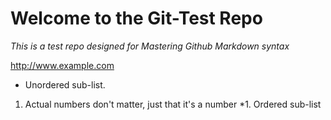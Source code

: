 # Welcome to the Git-Test Repo

_This is a test repo designed for Mastering Github Markdown syntax_

<http://www.example.com>

  * Unordered sub-list.
1. Actual numbers don't matter, just that it's a number
  *1. Ordered sub-list
